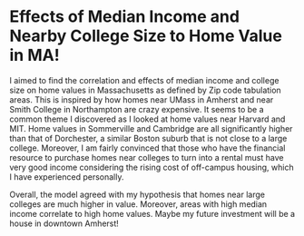 # Effects of Median Income and Nearby College Size to Home Value in MA!
I aimed to find the correlation and effects of median income and college size on home values in Massachusetts as defined by Zip code tabulation areas. This is inspired by how homes near UMass in Amherst and near Smith College in Northampton are crazy expensive. It seems to be a common theme I discovered as I looked at home values near Harvard and MIT. Home values in Sommerville and Cambridge are all significantly higher than that of Dorchester, a similar Boston suburb that is not close to a large college. Moreover, I am fairly convinced that those who have the financial resource to purchase homes near colleges to turn into a rental must have very good income considering the rising cost of off-campus housing, which I have experienced personally.

Overall, the model agreed with my hypothesis that homes near large colleges are much higher in value. Moreover, areas with high median income correlate to high home values. Maybe my future investment will be a house in downtown Amherst!



